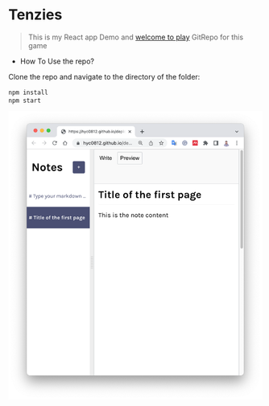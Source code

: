 # Tenzies

> This is my React app Demo and [welcome to play](https://hyc0812.github.io/deploy-react-project7-tenzies/)
> GitRepo for this game

- How To Use the repo?

Clone the repo and navigate to the directory of the folder:
```linux
npm install
npm start
```

<img src="https://github.com/hyc0812/deploy-react-simple-notes/blob/master/screenshott/screenshot-01.png" width="600">
